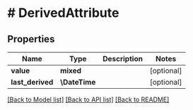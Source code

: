 # # DerivedAttribute

## Properties

Name | Type | Description | Notes
------------ | ------------- | ------------- | -------------
**value** | **mixed** |  | [optional]
**last_derived** | **\DateTime** |  | [optional]

[[Back to Model list]](../../README.md#models) [[Back to API list]](../../README.md#endpoints) [[Back to README]](../../README.md)
